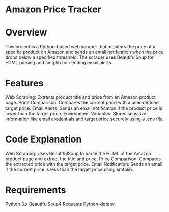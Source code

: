 # Amazon Price Tracker
# Overview
This project is a Python-based web scraper that monitors the price of a specific product on Amazon and sends an email notification when the price drops below a specified threshold. The scraper uses BeautifulSoup for HTML parsing and smtplib for sending email alerts.

# Features
Web Scraping: Extracts product title and price from an Amazon product page.
Price Comparison: Compares the current price with a user-defined target price.
Email Alerts: Sends an email notification if the product price is lower than the target price.
Environment Variables: Stores sensitive information like email credentials and target price securely using a .env file.

# Code Explanation
Web Scraping: Uses BeautifulSoup to parse the HTML of the Amazon product page and extract the title and price.
Price Comparison: Compares the extracted price with the target price.
Email Notification: Sends an email if the current price is less than the target price using smtplib.

# Requirements

Python 3.x
BeautifulSoup4
Requests
Python-dotenv